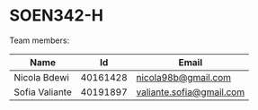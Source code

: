 # SOEN342-H

Team members: 

| Name  | Id | Email |
| ------------- | ------------- | ------------- |
| Nicola Bdewi  | 40161428  | nicola98b@gmail.com  |
| Sofia Valiante  | 40191897  | valiante.sofia@gmail.com  |

